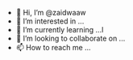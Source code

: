 - 👋 Hi, I’m @zaidwaaw
- 👀 I’m interested in ...
- 🌱 I’m currently learning ...l
- 💞️ I’m looking to collaborate on ...
- 📫 How to reach me ...

<!---
zaidwaaw/zaidwaaw is a ✨ special ✨ repository because its `README.md` (this file) appears on your GitHub profile.
You can click the Preview link to take a look at your changes.
--->
